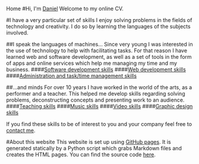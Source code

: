 Home
#Hi, I'm [Daniel](bio.html)
Welcome to my online CV.

#I have a very particular set of skills
I enjoy solving problems in the fields of technology and creativity. I do so by learning the languages of the subjects involved.

##I speak the languages of machines...
Since very young I was interested in the use of technology to help with facilitating tasks. For that reason I have learned web and software development, as well as a set of tools in the form of apps and online services which help me managing my time and my business.
####[Software development skills](skills/software.html)
####[Web development skills](skills/web.html)
####[Administration and task/time management skills](skills/management.html) 

##...and minds
For over 10 years I have worked in the world of the arts, as a performer and a teacher. This helped me develop skills regarding solving problems, deconstructing concepts and presenting work to an audience.
####[Teaching skills](skills/teaching.html)
####[Music skills](skills/music.html)
####[Video skills](skills/video.html)
####[Graphic design skills](skills/design.html)

If you find these skills to be of interest to you and your company feel free to [contact me](mailto:controlledflame@gmail.com).

#About this website
This website is set up using [GitHub pages](https://pages.github.com). It is generated statically by a Python script which grabs Markdown files and creates the HTML pages. You can find the source code [here](https://github.com/xassbit/xassbit.github.io).